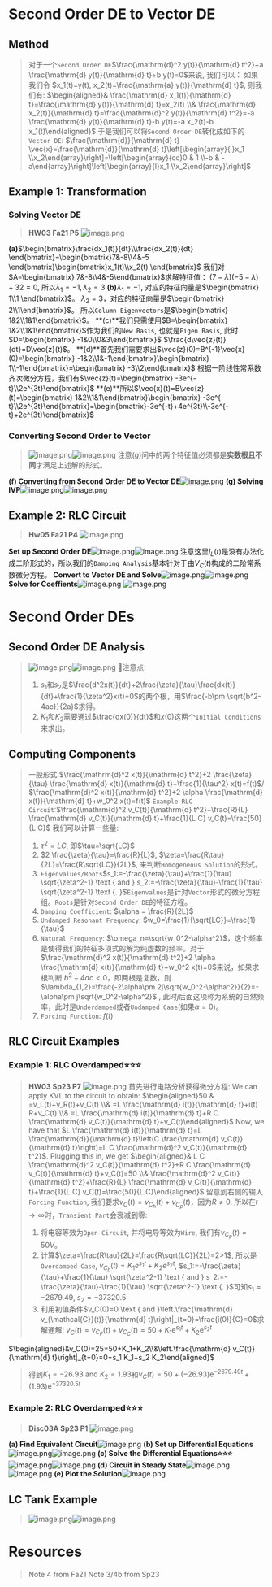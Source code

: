 # Second Order DE to Vector DE
## Method
> 对于一个`Second Order DE`$\frac{\mathrm{d}^2 y(t)}{\mathrm{d} t^2}+a \frac{\mathrm{d} y(t)}{\mathrm{d} t}+b y(t)=0$来说, 我们可以：
> 如果我们令 $x_1(t)=y(t), x_2(t)=\frac{\mathrm{a} y(t)}{\mathrm{d} t}$, 则我们有:
> $\begin{aligned}& \frac{\mathrm{d} x_1(t)}{\mathrm{d} t}=\frac{\mathrm{d} y(t)}{\mathrm{d} t}=x_2(t) \\& \frac{\mathrm{d} x_2(t)}{\mathrm{d} t}=\frac{\mathrm{d}^2 y(t)}{\mathrm{d} t^2}=-a \frac{\mathrm{d} y(t)}{\mathrm{d} t}-b y(t)=-a x_2(t)-b x_1(t)\end{aligned}$
> 于是我们可以将`Second Order DE`转化成如下的`Vector DE`:
> $\frac{\mathrm{d}}{\mathrm{d} t} \vec{x}=\frac{\mathrm{d}}{\mathrm{d} t}\left[\begin{array}{l}x_1 \\x_2\end{array}\right]=\left[\begin{array}{cc}0 & 1 \\-b & -a\end{array}\right]\left[\begin{array}{l}x_1 \\x_2\end{array}\right]$


## Example 1: Transformation
### Solving Vector DE
> **HW03 Fa21 P5**
> ![image.png](https://cdn.nlark.com/yuque/0/2023/png/12393765/1688002497985-aa8a1a6c-d422-4dd2-bad3-595532a99517.png#averageHue=%23f7f5f4&clientId=u87c1740e-ef38-4&from=paste&id=u2e62491a&originHeight=900&originWidth=1396&originalType=binary&ratio=1.5&rotation=0&showTitle=false&size=281181&status=done&style=none&taskId=ufc0119e3-b61e-4ebc-bbc1-8ae60d9ee34&title=)

**(a)**$\begin{bmatrix}\frac{dx_1(t)}{dt}\\\frac{dx_2(t)}{dt} \end{bmatrix}=\begin{bmatrix}7&-8\\4&-5 \end{bmatrix}\begin{bmatrix}x_1(t)\\x_2(t) \end{bmatrix}$
我们对$A=\begin{bmatrix} 7&-8\\4&-5\end{bmatrix}$求解特征值：
$(7-\lambda)(-5-\lambda)+32=0$, 所以$\lambda_1=-1,\lambda_2=3$
**(b)**$\lambda_1=-1$, 对应的特征向量是$\begin{bmatrix} 1\\1  \end{bmatrix}$。
$\lambda_2 = 3$，对应的特征向量是$\begin{bmatrix} 2\\1\end{bmatrix}$。
所以`Column Eigenvectors`是$\begin{bmatrix} 1&2\\1&1\end{bmatrix}$。
**(c)**我们只需使用$B=\begin{bmatrix} 1&2\\1&1\end{bmatrix}$作为我们的`New Basis`, 也就是`Eigen Basis`, 此时$D=\begin{bmatrix} -1&0\\0&3\end{bmatrix}$
$\frac{d\vec{z}(t)}{dt}=D\vec{z}(t)$。
**(d)**首先我们需要求出$\vec{z}(0)=B^{-1}\vec{x}(0)=\begin{bmatrix} -1&2\\1&-1\end{bmatrix}\begin{bmatrix} 1\\-1\end{bmatrix}=\begin{bmatrix} -3\\2\end{bmatrix}$
根据一阶线性常系数齐次微分方程，我们有$\vec{z}(t)=\begin{bmatrix} -3e^{-t}\\2e^{3t}\end{bmatrix}$
**(e)**所以$\vec{x}(t)=B\vec{z}(t)=\begin{bmatrix} 1&2\\1&1\end{bmatrix}\begin{bmatrix} -3e^{-t}\\2e^{3t}\end{bmatrix}=\begin{bmatrix}-3e^{-t}+4e^{3t}\\-3e^{-t}+2e^{3t}\end{bmatrix}$

### Converting Second Order to Vector
> ![image.png](https://cdn.nlark.com/yuque/0/2023/png/12393765/1688002541248-1a0bf2a0-1b12-44b2-a3a9-816585124562.png#averageHue=%23efefef&clientId=u87c1740e-ef38-4&from=paste&id=u2a9480ce&originHeight=354&originWidth=950&originalType=binary&ratio=1.5&rotation=0&showTitle=false&size=103956&status=done&style=none&taskId=u296a0940-2ab9-4c4a-8425-404785c3f27&title=)![image.png](https://cdn.nlark.com/yuque/0/2023/png/12393765/1688002547021-d1f18084-bca9-42f8-b851-b5e88abb4dfb.png#averageHue=%23efefef&clientId=u87c1740e-ef38-4&from=paste&id=u6f618932&originHeight=501&originWidth=969&originalType=binary&ratio=1.5&rotation=0&showTitle=false&size=138345&status=done&style=none&taskId=uf7f02adb-676d-4235-b78c-8aea5ef0d40&title=)
> 注意$(g)$问中的两个特征值必须都是**实数根且不同**才满足上述解的形式。

**(f) Converting from Second Order DE to Vector DE**![image.png](https://cdn.nlark.com/yuque/0/2023/png/12393765/1688002582875-1a8b342e-354e-424e-93fe-2e3108cc0b56.png#averageHue=%23ffffff&clientId=u87c1740e-ef38-4&from=paste&id=u1d3c9c5d&originHeight=366&originWidth=1106&originalType=binary&ratio=1.5&rotation=0&showTitle=false&size=40442&status=done&style=none&taskId=u89287ed0-f387-48f6-b958-4aae4aa3004&title=)
**(g) Solving IVP**![image.png](https://cdn.nlark.com/yuque/0/2023/png/12393765/1688002601443-137198ed-0670-423f-8227-0301be70509e.png#averageHue=%23ffffff&clientId=u87c1740e-ef38-4&from=paste&id=ueda7639b&originHeight=831&originWidth=1125&originalType=binary&ratio=1.5&rotation=0&showTitle=false&size=99103&status=done&style=none&taskId=u2a41d08f-6628-414e-b4e5-5699d84c906&title=)![image.png](https://cdn.nlark.com/yuque/0/2023/png/12393765/1688002607813-52a802fb-75be-4ed0-9369-b94b17dc534a.png#averageHue=%23ffffff&clientId=u87c1740e-ef38-4&from=paste&id=u550f7183&originHeight=287&originWidth=1122&originalType=binary&ratio=1.5&rotation=0&showTitle=false&size=38929&status=done&style=none&taskId=ue9bfa466-bc9f-41c0-a862-3117e8d8d02&title=)


## Example 2: RLC Circuit
> **Hw05 Fa21 P4**
> ![image.png](https://cdn.nlark.com/yuque/0/2023/png/12393765/1687871064964-a32d8f7c-6a18-4847-91c4-89436dc2a82d.png#averageHue=%23f0f0f0&clientId=u59328758-c2df-4&from=paste&id=xGCIY&originHeight=1159&originWidth=1936&originalType=binary&ratio=1.5&rotation=0&showTitle=false&size=263017&status=done&style=none&taskId=u37c36f2d-74a2-49eb-9093-f20f184f2f3&title=)

**Set up Second Order DE**![image.png](https://cdn.nlark.com/yuque/0/2023/png/12393765/1688013758340-61ba6037-fe51-40a3-8b21-7ed964f61509.png#averageHue=%23fbfbfb&clientId=u0e9441d5-0e78-4&from=paste&id=udc229169&originHeight=466&originWidth=1353&originalType=binary&ratio=1.5&rotation=0&showTitle=false&size=59635&status=done&style=none&taskId=u21574ee0-d313-4fb2-9725-669108b6d6b&title=)![image.png](https://cdn.nlark.com/yuque/0/2023/png/12393765/1688013764608-2bf1a807-ce69-4053-93c6-be06886c1c1b.png#averageHue=%23ffffff&clientId=u0e9441d5-0e78-4&from=paste&id=ub9c919c5&originHeight=335&originWidth=1458&originalType=binary&ratio=1.5&rotation=0&showTitle=false&size=33307&status=done&style=none&taskId=u1fc248d1-e98e-4d64-b789-c382522f32a&title=)
注意这里$I_L(t)$是没有办法化成二阶形式的，所以我们的`Damping Analysis`基本针对于由$V_C(t)$构成的二阶常系数微分方程。
**Convert to Vector DE and Solve**![image.png](https://cdn.nlark.com/yuque/0/2023/png/12393765/1688013843446-005289b9-2f41-4ed5-b5db-ea0f24bed39f.png#averageHue=%23f7f7f7&clientId=u0e9441d5-0e78-4&from=paste&id=u8f8e3589&originHeight=1104&originWidth=894&originalType=binary&ratio=1.5&rotation=0&showTitle=false&size=172513&status=done&style=none&taskId=u2f52790b-f26a-402a-9e14-92a610e76bc&title=)![image.png](https://cdn.nlark.com/yuque/0/2023/png/12393765/1688013852728-111dbdcf-fda5-4c1f-afaa-a35b981594b5.png#averageHue=%23ffffff&clientId=u0e9441d5-0e78-4&from=paste&id=u9d3fff73&originHeight=519&originWidth=949&originalType=binary&ratio=1.5&rotation=0&showTitle=false&size=44364&status=done&style=none&taskId=u12eaba40-a5a8-4d8e-a2e8-973c0b6ad7f&title=)
**Solve for Coeffients**![image.png](https://cdn.nlark.com/yuque/0/2023/png/12393765/1688014012290-54f3b369-3ea1-44fb-8b6d-8dba90259230.png#averageHue=%23f5f5f5&clientId=u0e9441d5-0e78-4&from=paste&id=uc5c1dd4c&originHeight=744&originWidth=874&originalType=binary&ratio=1.5&rotation=0&showTitle=false&size=156914&status=done&style=none&taskId=u5f0d90f5-63b8-4780-b35c-e807208d2cb&title=)
![image.png](https://cdn.nlark.com/yuque/0/2023/png/12393765/1688013962469-a428d15e-d504-4ec6-80b5-29558bbc92ac.png#averageHue=%23ffffff&clientId=u0e9441d5-0e78-4&from=paste&id=pw5uE&originHeight=1150&originWidth=1022&originalType=binary&ratio=1.5&rotation=0&showTitle=false&size=156528&status=done&style=none&taskId=u9357d79e-bad8-4dc5-8d9f-6fbfb87a2b5&title=)


# Second Order DEs
## Second Order DE Analysis
> ![image.png](https://cdn.nlark.com/yuque/0/2023/png/12393765/1687240904357-36431332-0658-47fb-905f-b7c704c5cfbc.png#averageHue=%23f9e8e7&clientId=ude6e3a59-bf7d-4&from=paste&id=u415975b9&originHeight=563&originWidth=1472&originalType=binary&ratio=1.5&rotation=0&showTitle=false&size=161093&status=done&style=none&taskId=ue306bfac-0d3d-4458-9e23-8041ed2eff8&title=)![image.png](https://cdn.nlark.com/yuque/0/2023/png/12393765/1687240914944-d0b8c2c6-30f9-4981-a3e2-f97de9717d5d.png#averageHue=%23e6e6fb&clientId=ude6e3a59-bf7d-4&from=paste&id=u6cf06bd5&originHeight=874&originWidth=1477&originalType=binary&ratio=1.5&rotation=0&showTitle=false&size=241572&status=done&style=none&taskId=u950785cb-0aca-48d7-a5d1-af92041b036&title=)
> 🔔注意点:
> 1. $s_1$和$s_2$是$\frac{d^2x(t)}{dt}+2\frac{\zeta}{\tau}\frac{dx(t)}{dt}+\frac{1}{\zeta^2}x(t)=0$的两个根，用$\frac{-b\pm \sqrt{b^2-4ac}}{2a}$求得。
> 2. $K_1$和$K_2$需要通过$\frac{dx(0)}{dt}$和$x(0)$这两个`Initial Conditions`来求出。


## Computing Components
> 一般形式:$\frac{\mathrm{d}^2 x(t)}{\mathrm{d} t^2}+2 \frac{\zeta}{\tau} \frac{\mathrm{d} x(t)}{\mathrm{d} t}+\frac{1}{\tau^2} x(t)=f(t)$/ $\frac{\mathrm{d}^2 x(t)}{\mathrm{d} t^2}+2 \alpha \frac{\mathrm{d} x(t)}{\mathrm{d} t}+w_0^2 x(t)=f(t)$
> `Example RLC Circuit`:$\frac{\mathrm{d}^2 v_C(t)}{\mathrm{d} t^2}+\frac{R}{L} \frac{\mathrm{d} v_C(t)}{\mathrm{d} t}+\frac{1}{L C} v_C(t)=\frac{50}{L C}$
> 我们可以计算一些量:
> 1. $\tau^2=LC$, 即$\tau=\sqrt{LC}$
> 2. $2 \frac{\zeta}{\tau}=\frac{R}{L}$, $\zeta=\frac{R\tau}{2L}=\frac{R\sqrt{LC}}{2L}$, 来判断`Homogeneous Solution`的形式。
> 3. `Eigenvalues/Roots`$s_1:=-\frac{\zeta}{\tau}+\frac{1}{\tau} \sqrt{\zeta^2-1} \text { and } s_2:=-\frac{\zeta}{\tau}-\frac{1}{\tau} \sqrt{\zeta^2-1} \text {. }$`Eigenvalues`是针对`Vector`形式的微分方程组。`Roots`是针对`Second Order DE`的特征方程。
> 4. `Damping Coefficient`: $\alpha = \frac{R}{2L}$
> 5. `Undamped Resonant Frequency`: $w_0=\frac{1}{\sqrt{LC}}=\frac{1}{\tau}$
> 6. `Natural Frequency`: $\omega_n=\sqrt{w_0^2-\alpha^2}$，这个频率是使得我们的特征多项式的解为纯虚数的频率。对于$\frac{\mathrm{d}^2 x(t)}{\mathrm{d} t^2}+2 \alpha \frac{\mathrm{d} x(t)}{\mathrm{d} t}+w_0^2 x(t)=0$来说，如果求根判断   $b^2-4ac<0$，即两根是复数，则$\lambda_{1,2}=\frac{-2\alpha\pm 2j\sqrt{w_0^2-\alpha^2}}{2}=-\alpha\pm j\sqrt{w_0^2-\alpha^2}$ , 此时$j$后面这项称为系统的自然频率，此时是`Underdamped`或者`Undamped Case`(如果$\alpha=0$)。
> 7. `Forcing Function`: $f(t)$



## RLC Circuit Examples
### Example 1: RLC Overdamped⭐⭐⭐
> **HW03 Sp23 P7**
> ![image.png](https://cdn.nlark.com/yuque/0/2023/png/12393765/1687914315922-62a79b3b-a7df-4d5d-b2c4-55984ecb0457.png#averageHue=%23fbfafa&clientId=uc10953c7-6db6-4&from=paste&height=491&id=u267c4dd2&originHeight=737&originWidth=1489&originalType=binary&ratio=1.5&rotation=0&showTitle=false&size=102023&status=done&style=none&taskId=ud26c92f9-e335-4eed-b0f6-811700e42a9&title=&width=992.6666666666666)
> 首先进行电路分析获得微分方程:
> We can apply KVL to the circuit to obtain:
> $\begin{aligned}50 & =v_L(t)+v_R(t)+v_C(t) \\& =L \frac{\mathrm{d} i(t)}{\mathrm{d} t}+i(t) R+v_C(t) \\& =L \frac{\mathrm{d} i(t)}{\mathrm{d} t}+R C \frac{\mathrm{d} v_C(t)}{\mathrm{d} t}+v_C(t)\end{aligned}$
> Now, we have that $L \frac{\mathrm{d} i(t)}{\mathrm{d} t}=L \frac{\mathrm{d}}{\mathrm{d} t}\left(C \frac{\mathrm{d} v_C(t)}{\mathrm{d} t}\right)=L C \frac{\mathrm{d}^2 v_C(t)}{\mathrm{d} t^2}$. Plugging this in, we get
> $\begin{aligned}& L C \frac{\mathrm{d}^2 v_C(t)}{\mathrm{d} t^2}+R C \frac{\mathrm{d} v_C(t)}{\mathrm{d} t}+v_C(t)=50 \\& \frac{\mathrm{d}^2 v_C(t)}{\mathrm{d} t^2}+\frac{R}{L} \frac{\mathrm{d} v_C(t)}{\mathrm{d} t}+\frac{1}{L C} v_C(t)=\frac{50}{L C}\end{aligned}$
> 留意到右侧的输入`Forcing Function`, 我们要求$v_C(t)=v_{C_h}(t)+v_{C_p}(t)$，因为$R\neq 0$, 所以在$t\to \infty$时，`Transient Part`会衰减到零:
> 1. 将电容等效为`Open Circuit`, 并将电导等效为`Wire`, 我们有$v_{C_p}(t)=50V$。
> 2. 计算$\zeta=\frac{R\tau}{2L}=\frac{R\sqrt{LC}}{2L}=2>1$, 所以是`Overdamped Case`, $v_{C_h}(t)=K_1e^{s_1t}+K_2e^{s_2t}$, $s_1:=-\frac{\zeta}{\tau}+\frac{1}{\tau} \sqrt{\zeta^2-1} \text { and } s_2:=-\frac{\zeta}{\tau}-\frac{1}{\tau} \sqrt{\zeta^2-1} \text {. }$可知$s_1=-2679.49$, $s_2=-37320.5$
> 3. 利用初值条件$v_C(0)=0 \text { and }\left.\frac{\mathrm{d} v_{\mathcal{C}}(t)}{\mathrm{d} t}\right|_{t=0}=\frac{i(0)}{C}=0$求解通解: $v_C(t)=v_{C_P}(t)+v_{C_C}(t)=50+K_1 \mathrm{e}^{s_1 t}+K_2 \mathrm{e}^{s_2 t}$
> 
 $\begin{aligned}&v_C(0)=25=50+K_1+K_2\\&\left.\frac{\mathrm{d} v_C(t)}{\mathrm{d} t}\right|_{t=0}=0=s_1 K_1+s_2 K_2\end{aligned}$
> 得到$K_1=-26.93 \text { and } K_2=1.93$和$v_C(t)=50+(-26.93) \mathrm{e}^{-2679.49 t}+(1.93) \mathrm{e}^{-37320.5 t}$



### Example 2: RLC Overdamped⭐⭐⭐
> **Disc03A Sp23 P1**
> ![image.png](https://cdn.nlark.com/yuque/0/2023/png/12393765/1687963617357-267b40f0-a63f-4595-bf74-5a26aa3fa484.png#averageHue=%23fafaf9&clientId=u6abc82f3-ca5c-4&from=paste&id=ud8d82130&originHeight=736&originWidth=1707&originalType=binary&ratio=1.5&rotation=0&showTitle=false&size=102467&status=done&style=none&taskId=uc81ce891-68c3-4a07-9a8a-d4066366450&title=)

**(a) Find Equivalent Circuit**![image.png](https://cdn.nlark.com/yuque/0/2023/png/12393765/1688008430937-bf50520a-1dae-4898-a709-254a4b6c8810.png#averageHue=%23fdfdfd&clientId=uc912c756-fbb0-4&from=paste&id=u9c112556&originHeight=529&originWidth=992&originalType=binary&ratio=1.5&rotation=0&showTitle=false&size=61611&status=done&style=none&taskId=u7d6fe653-d802-4ce5-a8b0-2a6783155c8&title=)
**(b) Set up Differential Equations**![image.png](https://cdn.nlark.com/yuque/0/2023/png/12393765/1688008465396-06266c7c-e052-4ba5-9497-3f9636f47ec1.png#averageHue=%23fdfdfd&clientId=uc912c756-fbb0-4&from=paste&id=uefed64b8&originHeight=154&originWidth=976&originalType=binary&ratio=1.5&rotation=0&showTitle=false&size=26596&status=done&style=none&taskId=ue1e2073a-9a6c-4c76-98be-9da1a6f861e&title=)![image.png](https://cdn.nlark.com/yuque/0/2023/png/12393765/1688008468777-d00925fc-7fbd-422f-ab4c-0581eedf1274.png#averageHue=%23ffffff&clientId=uc912c756-fbb0-4&from=paste&id=u0e74fff6&originHeight=353&originWidth=999&originalType=binary&ratio=1.5&rotation=0&showTitle=false&size=48646&status=done&style=none&taskId=u10a3df94-7780-4bca-abb0-7f80ccccf51&title=)
**(c) Solve the Differential Equations⭐⭐⭐**![image.png](https://cdn.nlark.com/yuque/0/2023/png/12393765/1688008493855-f0e8c77b-c138-4eea-9c7d-5f2625c73993.png#averageHue=%23fefefe&clientId=uc912c756-fbb0-4&from=paste&id=u0384d110&originHeight=1301&originWidth=1432&originalType=binary&ratio=1.5&rotation=0&showTitle=false&size=293147&status=done&style=none&taskId=u90cbec63-dd3b-4707-8abc-3f60fc8010d&title=)![image.png](https://cdn.nlark.com/yuque/0/2023/png/12393765/1688008585971-b86fe998-5e7f-4019-ae86-71784003c923.png#averageHue=%23ffffff&clientId=uc912c756-fbb0-4&from=paste&id=u779ee827&originHeight=1235&originWidth=1190&originalType=binary&ratio=1.5&rotation=0&showTitle=false&size=197889&status=done&style=none&taskId=u82845012-0ebb-45a2-920c-ff47dd1865a&title=)
**(d) Circuit in Steady State**![image.png](https://cdn.nlark.com/yuque/0/2023/png/12393765/1688008632529-b6977cff-07e5-446c-ac01-eef30f61185b.png#averageHue=%23fbfaf9&clientId=uc912c756-fbb0-4&from=paste&id=uf92d008b&originHeight=130&originWidth=1190&originalType=binary&ratio=1.5&rotation=0&showTitle=false&size=40651&status=done&style=none&taskId=u854926ac-1b20-456b-afdf-ae7c4ad6b5c&title=)![image.png](https://cdn.nlark.com/yuque/0/2023/png/12393765/1688008642625-fbdcc385-cdea-440f-bcef-e7793068e046.png#averageHue=%23fefefe&clientId=uc912c756-fbb0-4&from=paste&id=u212807ce&originHeight=437&originWidth=1171&originalType=binary&ratio=1.5&rotation=0&showTitle=false&size=38481&status=done&style=none&taskId=uc3a442d0-3b23-4617-af45-ed618dcd61f&title=)
**(e) Plot the Solution**![image.png](https://cdn.nlark.com/yuque/0/2023/png/12393765/1688008660755-083841ac-e0f7-4d47-aee8-82fcd872eb3f.png#averageHue=%23fefefe&clientId=uc912c756-fbb0-4&from=paste&id=ud523eebe&originHeight=636&originWidth=1135&originalType=binary&ratio=1.5&rotation=0&showTitle=false&size=42268&status=done&style=none&taskId=u2b180310-b7b5-4dee-9eb5-d480f85ce15&title=)


## LC Tank Example
> ![image.png](https://cdn.nlark.com/yuque/0/2023/png/12393765/1687242300069-1f530f78-0f46-44ed-abd5-00a27680f2ee.png#averageHue=%23fcfcfc&clientId=ude6e3a59-bf7d-4&from=paste&id=uSf17&originHeight=703&originWidth=1559&originalType=binary&ratio=1.5&rotation=0&showTitle=false&size=91449&status=done&style=none&taskId=u3de12030-3294-4428-903f-c937c0abc0d&title=)![image.png](https://cdn.nlark.com/yuque/0/2023/png/12393765/1687242312289-8e03b051-0b58-4b31-b993-51536e5b226b.png#averageHue=%23fcfbfa&clientId=ude6e3a59-bf7d-4&from=paste&id=zfOM5&originHeight=1243&originWidth=1031&originalType=binary&ratio=1.5&rotation=0&showTitle=false&size=281761&status=done&style=none&taskId=uf74cf0b0-9e62-41e5-bf08-28fd41f4db2&title=)


# Resources
> Note 4 from Fa21
> Note 3/4b from Sp23

